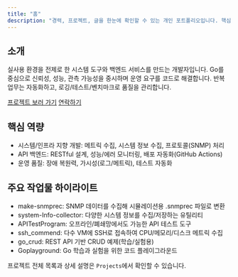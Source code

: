 ```yaml
---
title: "홈"
description: "경력, 프로젝트, 글을 한눈에 확인할 수 있는 개인 포트폴리오입니다. 핵심 작업물과 기술 역량을 빠르게 살펴보세요."
---
```


## 소개
실사용 환경을 전제로 한 시스템 도구와 백엔드 서비스를 만드는 개발자입니다. Go를 중심으로 신뢰성, 성능, 관측 가능성을 중시하며 운영 요구를 코드로 해결합니다. 반복 업무는 자동화하고, 로깅/테스트/벤치마크로 품질을 관리합니다.

<a class="btn" href="/projects/">프로젝트 보러 가기</a> <a class="btn" href="/contact/">연락하기</a>

## 핵심 역량
- 시스템/인프라 지향 개발: 메트릭 수집, 시스템 정보 수집, 프로토콜(SNMP) 처리
- API 백엔드: RESTful 설계, 성능/에러 모니터링, 배포 자동화(GitHub Actions)
- 운영 품질: 장애 복원력, 가시성(로그/메트릭), 테스트 자동화

## 주요 작업물 하이라이트
- make-snmprec: SNMP 데이터를 수집해 시뮬레이션용 .snmprec 파일로 변환
- system-Info-collector: 다양한 시스템 정보를 수집/저장하는 유틸리티
- APITestProgram: 오프라인/폐쇄망에서도 가능한 API 테스트 도구
- ssh_commend: 다수 VM에 SSH로 접속하여 CPU/메모리/디스크 메트릭 수집
- go_crud: REST API 기반 CRUD 예제(학습/실험용)
- Goplayground: Go 학습과 실험을 위한 코드 플레이그라운드

프로젝트 전체 목록과 상세 설명은 `Projects`에서 확인할 수 있습니다.
